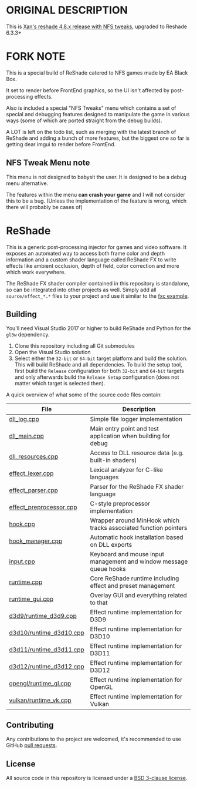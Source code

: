 # ORIGINAL DESCRIPTION
This is [Xan's reshade 4.8.x release with NFS tweaks](https://github.com/xan1242/reshade), upgraded to Reshade 6.3.3+

# FORK NOTE
This is a special build of ReShade catered to NFS games made by EA Black Box.

It set to render before FrontEnd graphics, so the UI isn't affected by post-processing effects.

Also is included a special "NFS Tweaks" menu which contains a set of special and debugging features designed to manipulate the game in various ways (some of which are ported straight from the debug builds).

A LOT is left on the todo list, such as merging with the latest branch of ReShade and adding a bunch of more features, but the biggest one so far is getting dear imgui to render before FrontEnd.

## NFS Tweak Menu note

This menu is not designed to babysit the user. It is designed to be a debug menu alternative.

The features within the menu **can crash your game** and I will not consider this to be a bug. (Unless the implementation of the feature is wrong, which there will probably be cases of)


ReShade
=======

This is a generic post-processing injector for games and video software. It exposes an automated way to access both frame color and depth information and a custom shader language called ReShade FX to write effects like ambient occlusion, depth of field, color correction and more which work everywhere.

The ReShade FX shader compiler contained in this repository is standalone, so can be integrated into other projects as well. Simply add all `source/effect_*.*` files to your project and use it similar to the [fxc example](tools/fxc.cpp).

## Building

You'll need Visual Studio 2017 or higher to build ReShade and Python for the `gl3w` dependency.

1. Clone this repository including all Git submodules
2. Open the Visual Studio solution
3. Select either the `32-bit` or `64-bit` target platform and build the solution.\
   This will build ReShade and all dependencies. To build the setup tool, first build the `Release` configuration for both `32-bit` and `64-bit` targets and only afterwards build the `Release Setup` configuration (does not matter which target is selected then).

A quick overview of what some of the source code files contain:

|File                                                      |Description                                                            |
|----------------------------------------------------------|-----------------------------------------------------------------------|
|[dll_log.cpp](source/dll_log.cpp)                         |Simple file logger implementation                                      |
|[dll_main.cpp](source/dll_main.cpp)                       |Main entry point and test application when building for debug          |
|[dll_resources.cpp](source/dll_resources.cpp)             |Access to DLL resource data (e.g. built-in shaders)                    |
|[effect_lexer.cpp](source/effect_lexer.cpp)               |Lexical analyzer for C-like languages                                  |
|[effect_parser.cpp](source/effect_parser.cpp)             |Parser for the ReShade FX shader language                              |
|[effect_preprocessor.cpp](source/effect_preprocessor.cpp) |C-style preprocessor implementation                                    |
|[hook.cpp](source/hook.cpp)                               |Wrapper around MinHook which tracks associated function pointers       |
|[hook_manager.cpp](source/hook_manager.cpp)               |Automatic hook installation based on DLL exports                       |
|[input.cpp](source/input.cpp)                             |Keyboard and mouse input management and window message queue hooks     |
|[runtime.cpp](source/runtime.cpp)                         |Core ReShade runtime including effect and preset management            |
|[runtime_gui.cpp](source/runtime_gui.cpp)                 |Overlay GUI and everything related to that                             |
|[d3d9/runtime_d3d9.cpp](source/d3d9/runtime_d3d9.cpp)     |Effect runtime implementation for D3D9                                 |
|[d3d10/runtime_d3d10.cpp](source/d3d10/runtime_d3d10.cpp) |Effect runtime implementation for D3D10                                |
|[d3d11/runtime_d3d11.cpp](source/d3d11/runtime_d3d11.cpp) |Effect runtime implementation for D3D11                                |
|[d3d12/runtime_d3d12.cpp](source/d3d12/runtime_d3d12.cpp) |Effect runtime implementation for D3D12                                |
|[opengl/runtime_gl.cpp](source/opengl/runtime_gl.cpp)     |Effect runtime implementation for OpenGL                               |
|[vulkan/runtime_vk.cpp](source/vulkan/runtime_vk.cpp)     |Effect runtime implementation for Vulkan                               |

## Contributing

Any contributions to the project are welcomed, it's recommended to use GitHub [pull requests](https://help.github.com/articles/using-pull-requests/).

## License

All source code in this repository is licensed under a [BSD 3-clause license](LICENSE.md).
